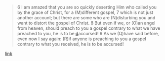 > 6 I am amazed that you are so quickly deserting Him who called you by the grace of Christ, for a (M)different gospel, 7 which is not just another account; but there are some who are (N)disturbing you and want to distort the gospel of Christ. 8 But even if we, or (O)an angel from heaven, should preach to you a gospel contrary to what we have preached to you, he is to be [d](P)accursed! 9 As we (Q)have said before, even now I say again: (R)if anyone is preaching to you a gospel contrary to what you received, he is to be accursed!

[link](https://www.biblegateway.com/passage/?search=Galatians+1%3A6-9&version=NASB)